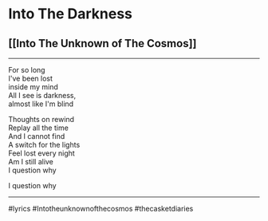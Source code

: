 # Into The Darkness

## [[Into The Unknown of The Cosmos]]

---

For so long  
I've been lost  
inside my mind  
All I see is darkness,  
almost like I'm blind

Thoughts on rewind  
Replay all the time  
And I cannot find  
A switch for the lights  
Feel lost every night  
Am I still alive  
I question why

I question why

---

#lyrics #Intotheunknownofthecosmos #thecasketdiaries
